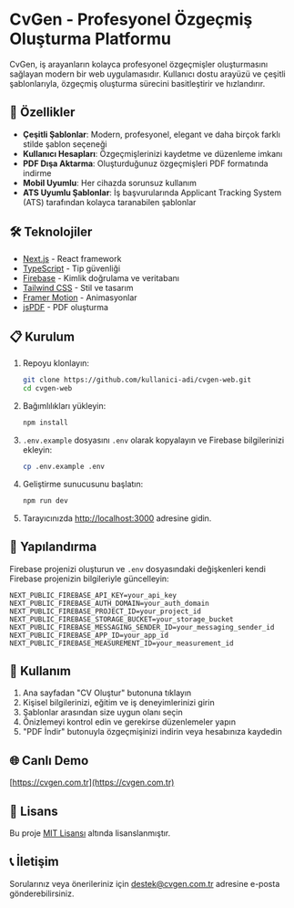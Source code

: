 # CvGen - Profesyonel Özgeçmiş Oluşturma Platformu

CvGen, iş arayanların kolayca profesyonel özgeçmişler oluşturmasını sağlayan modern bir web uygulamasıdır. Kullanıcı dostu arayüzü ve çeşitli şablonlarıyla, özgeçmiş oluşturma sürecini basitleştirir ve hızlandırır.

## 🚀 Özellikler

- **Çeşitli Şablonlar**: Modern, profesyonel, elegant ve daha birçok farklı stilde şablon seçeneği
- **Kullanıcı Hesapları**: Özgeçmişlerinizi kaydetme ve düzenleme imkanı
- **PDF Dışa Aktarma**: Oluşturduğunuz özgeçmişleri PDF formatında indirme
- **Mobil Uyumlu**: Her cihazda sorunsuz kullanım
- **ATS Uyumlu Şablonlar**: İş başvurularında Applicant Tracking System (ATS) tarafından kolayca taranabilen şablonlar

## 🛠️ Teknolojiler

- [Next.js](https://nextjs.org/) - React framework
- [TypeScript](https://www.typescriptlang.org/) - Tip güvenliği
- [Firebase](https://firebase.google.com/) - Kimlik doğrulama ve veritabanı
- [Tailwind CSS](https://tailwindcss.com/) - Stil ve tasarım
- [Framer Motion](https://www.framer.com/motion/) - Animasyonlar
- [jsPDF](https://github.com/parallax/jsPDF) - PDF oluşturma

## 📋 Kurulum

1. Repoyu klonlayın:
   ```bash
   git clone https://github.com/kullanici-adi/cvgen-web.git
   cd cvgen-web
   ```

2. Bağımlılıkları yükleyin:
   ```bash
   npm install
   ```

3. `.env.example` dosyasını `.env` olarak kopyalayın ve Firebase bilgilerinizi ekleyin:
   ```bash
   cp .env.example .env
   ```

4. Geliştirme sunucusunu başlatın:
   ```bash
   npm run dev
   ```

5. Tarayıcınızda [http://localhost:3000](http://localhost:3000) adresine gidin.

## 🔧 Yapılandırma

Firebase projenizi oluşturun ve `.env` dosyasındaki değişkenleri kendi Firebase projenizin bilgileriyle güncelleyin:

```
NEXT_PUBLIC_FIREBASE_API_KEY=your_api_key
NEXT_PUBLIC_FIREBASE_AUTH_DOMAIN=your_auth_domain
NEXT_PUBLIC_FIREBASE_PROJECT_ID=your_project_id
NEXT_PUBLIC_FIREBASE_STORAGE_BUCKET=your_storage_bucket
NEXT_PUBLIC_FIREBASE_MESSAGING_SENDER_ID=your_messaging_sender_id
NEXT_PUBLIC_FIREBASE_APP_ID=your_app_id
NEXT_PUBLIC_FIREBASE_MEASUREMENT_ID=your_measurement_id
```

## 📱 Kullanım

1. Ana sayfadan "CV Oluştur" butonuna tıklayın
2. Kişisel bilgilerinizi, eğitim ve iş deneyimlerinizi girin
3. Şablonlar arasından size uygun olanı seçin
4. Önizlemeyi kontrol edin ve gerekirse düzenlemeler yapın
5. "PDF İndir" butonuyla özgeçmişinizi indirin veya hesabınıza kaydedin

## 🌐 Canlı Demo

[https://cvgen.com.tr](https://cvgen.com.tr)

## 📄 Lisans

Bu proje [MIT Lisansı](LICENSE) altında lisanslanmıştır.


## 📞 İletişim

Sorularınız veya önerileriniz için [destek@cvgen.com.tr](mailto:destek@cvgen.com.tr) adresine e-posta gönderebilirsiniz.